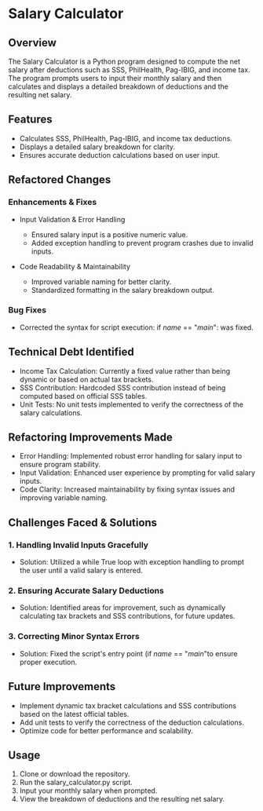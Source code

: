 # Salary Calculator

## Overview

The Salary Calculator is a Python program designed to compute the net salary after deductions such as SSS, PhilHealth, Pag-IBIG, and income tax. The program prompts users to input their monthly salary and then calculates and displays a detailed breakdown of deductions and the resulting net salary.

## Features

- Calculates SSS, PhilHealth, Pag-IBIG, and income tax deductions.
- Displays a detailed salary breakdown for clarity.
- Ensures accurate deduction calculations based on user input.

## Refactored Changes

### Enhancements & Fixes

- Input Validation & Error Handling
  - Ensured salary input is a positive numeric value.
  - Added exception handling to prevent program crashes due to invalid inputs.

- Code Readability & Maintainability
  - Improved variable naming for better clarity.
  - Standardized formatting in the salary breakdown output.

### Bug Fixes

- Corrected the syntax for script execution: if _name_ == "_main_": was fixed.

## Technical Debt Identified

- Income Tax Calculation: Currently a fixed value rather than being dynamic or based on actual tax brackets.
- SSS Contribution: Hardcoded SSS contribution instead of being computed based on official SSS tables.
- Unit Tests: No unit tests implemented to verify the correctness of the salary calculations.

## Refactoring Improvements Made

- Error Handling: Implemented robust error handling for salary input to ensure program stability.
- Input Validation: Enhanced user experience by prompting for valid salary inputs.
- Code Clarity: Increased maintainability by fixing syntax issues and improving variable naming.

## Challenges Faced & Solutions

### 1. Handling Invalid Inputs Gracefully
   - Solution: Utilized a while True loop with exception handling to prompt the user until a valid salary is entered.

### 2. Ensuring Accurate Salary Deductions
   - Solution: Identified areas for improvement, such as dynamically calculating tax brackets and SSS contributions, for future updates.

### 3. Correcting Minor Syntax Errors
   - Solution: Fixed the script's entry point (if _name_ == "_main_"to ensure proper execution.

## Future Improvements

- Implement dynamic tax bracket calculations and SSS contributions based on the latest official tables.
- Add unit tests to verify the correctness of the deduction calculations.
- Optimize code for better performance and scalability.

## Usage

1. Clone or download the repository.
2. Run the salary_calculator.py script.
3. Input your monthly salary when prompted.
4. View the breakdown of deductions and the resulting net salary.